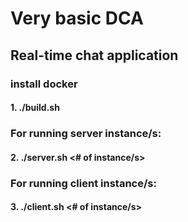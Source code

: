 # Very basic DCA
## Real-time chat application

### install docker
#### 1. ./build.sh
### For running server instance/s:
#### 2. ./server.sh <# of instance/s>
### For running client instance/s:
#### 3. ./client.sh <# of instance/s>